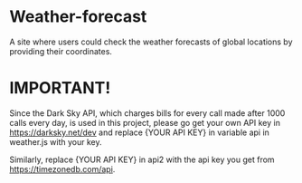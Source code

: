 # Weather-forecast
A site where users could check the weather forecasts of global locations by providing their coordinates.

# IMPORTANT!
Since the Dark Sky API, which charges bills for every call made after 1000 calls every day, is used in this project, please go get your own API key in https://darksky.net/dev and replace {YOUR API KEY} in variable api in weather.js with your key. 

Similarly, replace {YOUR API KEY} in api2 with the api key you get from https://timezonedb.com/api.
